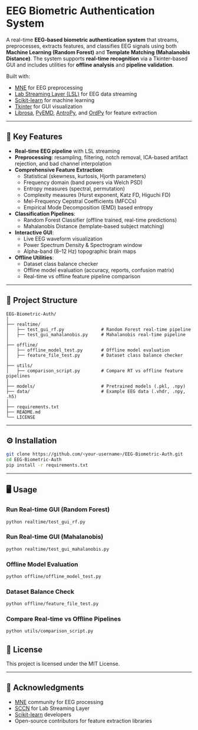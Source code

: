 # EEG Biometric Authentication System

A real-time **EEG-based biometric authentication system** that streams, preprocesses, extracts features, and classifies EEG signals using both **Machine Learning (Random Forest)** and **Template Matching (Mahalanobis Distance)**. The system supports **real-time recognition** via a Tkinter-based GUI and includes utilities for **offline analysis** and **pipeline validation**.

Built with:
- [MNE](https://mne.tools) for EEG preprocessing
- [Lab Streaming Layer (LSL)](https://github.com/sccn/labstreaminglayer) for EEG data streaming
- [Scikit-learn](https://scikit-learn.org/) for machine learning
- [Tkinter](https://docs.python.org/3/library/tkinter.html) for GUI visualization
- [Librosa](https://librosa.org/), [PyEMD](https://github.com/laszukdawid/PyEMD), [AntroPy](https://github.com/raphaelvallat/antropy), and [OrdPy](https://github.com/arthur-tacca/ordpy) for feature extraction

---

## 🚀 Key Features
- **Real-time EEG pipeline** with LSL streaming
- **Preprocessing**: resampling, filtering, notch removal, ICA-based artifact rejection, and bad channel interpolation
- **Comprehensive Feature Extraction**:
  - Statistical (skewness, kurtosis, Hjorth parameters)
  - Frequency domain (band powers via Welch PSD)
  - Entropy measures (spectral, permutation)
  - Complexity measures (Hurst exponent, Katz FD, Higuchi FD)
  - Mel-Frequency Cepstral Coefficients (MFCCs)
  - Empirical Mode Decomposition (EMD) based entropy
- **Classification Pipelines**:
  - Random Forest Classifier (offline trained, real-time predictions)
  - Mahalanobis Distance (template-based subject matching)
- **Interactive GUI**:
  - Live EEG waveform visualization
  - Power Spectrum Density & Spectrogram window
  - Alpha-band (8–12 Hz) topographic brain maps
- **Offline Utilities**:
  - Dataset class balance checker
  - Offline model evaluation (accuracy, reports, confusion matrix)
  - Real-time vs offline feature pipeline comparison

---

## 📂 Project Structure
```
EEG-Biometric-Auth/
│
├── realtime/
│   ├── test_gui_rf.py              # Random Forest real-time pipeline
│   ├── test_gui_mahalanobis.py     # Mahalanobis real-time pipeline
│
├── offline/
│   ├── offline_model_test.py       # Offline model evaluation
│   ├── feature_file_test.py        # Dataset class balance checker
│
├── utils/
│   ├── comparison_script.py        # Compare RT vs offline feature pipelines
│
├── models/                         # Pretrained models (.pkl, .npy)
├── data/                           # Example EEG data (.vhdr, .npy, .h5)
│
├── requirements.txt
├── README.md
└── LICENSE
```

---

## ⚙️ Installation
```bash
git clone https://github.com/<your-username>/EEG-Biometric-Auth.git
cd EEG-Biometric-Auth
pip install -r requirements.txt
```

---

## 🖥️ Usage
### Run Real-time GUI (Random Forest)
```bash
python realtime/test_gui_rf.py
```

### Run Real-time GUI (Mahalanobis)
```bash
python realtime/test_gui_mahalanobis.py
```

### Offline Model Evaluation
```bash
python offline/offline_model_test.py
```

### Dataset Balance Check
```bash
python offline/feature_file_test.py
```

### Compare Real-time vs Offline Pipelines
```bash
python utils/comparison_script.py
```





## 📜 License
This project is licensed under the MIT License.

---

## 🙌 Acknowledgments
- [MNE](https://mne.tools) community for EEG processing
- [SCCN](https://github.com/sccn/labstreaminglayer) for Lab Streaming Layer
- [Scikit-learn](https://scikit-learn.org/) developers
- Open-source contributors for feature extraction libraries
